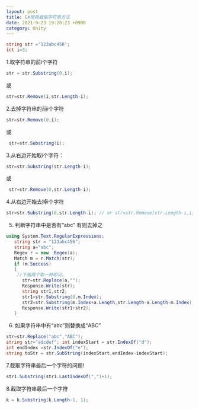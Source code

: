 ```yaml
---
layout: post
title: C#常用截取字符串方法
date: 2021-9-23 19:20:23 +0900
category: Unity
---
```

```c#
string str ="123abc456";
int i=3;
```
1.取字符串的前i个字符
```c#
str = str.Substring(0,i);
```
或
```c#
str=str.Remove(i,str.Length-i);
```
2.去掉字符串的前i个字符
```c#
str=str.Remove(0,i);
```
或
```c#
 str=str.Substring(i);
```
3.从右边开始取i个字符：
```c#
str=str.Substring(str.Length-i);
```
或
```c#
 str=str.Remove(0,str.Length-i);
```
4.从右边开始去掉i个字符
```c#
str=str.Substring(0,str.Length-i); // or str=str.Remove(str.Length-i,i);
```
5. 判断字符串中是否有“abc” 有则去掉之
```c#
using System.Text.RegularExpressions;
   string str = "123abc456";
   string a="abc";
   Regex r = new  Regex(a);
   Match m = r.Match(str);
   if (m.Success)
   {
    //下面两个取一种即可。
      str=str.Replace(a,"");
      Response.Write(str);  
      string str1,str2;
      str1=str.Substring(0,m.Index);
      str2=str.Substring(m.Index+a.Length,str.Length-a.Length-m.Index);
      Response.Write(str1+str2);
   }
```
6. 如果字符串中有“abc”则替换成“ABC”
```c#
str=str.Replace("abc","ABC");
string str="adcdef"; int indexStart = str.IndexOf("d");
int endIndex =str.IndexOf("e");
string toStr = str.SubString(indexStart,endIndex-indexStart);
```
7.截取字符串最后一个字符的问题!
```c#
str1.Substring(str1.LastIndexOf(",")+1);
```
8.截取字符串最后一个字符
```c#
k = k.Substring(k.Length-1, 1);
```
